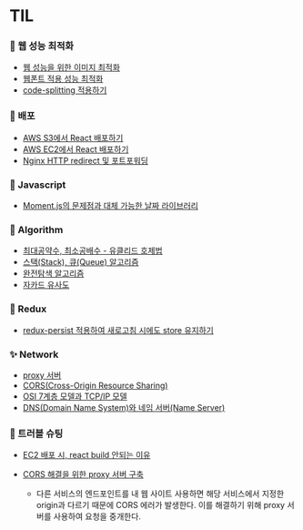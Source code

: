 # TIL

### 🥥 웹 성능 최적화

- [웹 성능을 위한 이미지 최적화](Web/%EC%9B%B9%20%EC%84%B1%EB%8A%A5%EC%9D%84%20%EC%9C%84%ED%95%9C%20%EC%9D%B4%EB%AF%B8%EC%A7%80%20%EC%B5%9C%EC%A0%81%ED%99%94.md#웹-성능을-위한-이미지-최적화)
- [웹폰트 적용 성능 최적화](Web/%EC%9B%B9%ED%8F%B0%ED%8A%B8%20%EC%A0%81%EC%9A%A9%20%EC%84%B1%EB%8A%A5%20%EC%B5%9C%EC%A0%81%ED%99%94.md#웹폰트-적용-성능-최적화)
- [code-splitting 적용하기](Web/CRA%20%ED%94%84%EB%A1%9C%EC%A0%9D%ED%8A%B8%EC%97%90%20code-splitting%20%EC%A0%81%EC%9A%A9%ED%95%98%EA%B8%B0.md#cra-프로젝트에-code-splitting-적용하기)

### 🥑 배포

- [AWS S3에서 React 배포하기](%08Distribute/AWS%20S3%20React%20%EB%B0%B0%ED%8F%AC.md#aws-s3-react-배포)
- [AWS EC2에서 React 배포하기](%08Distribute/AWS%20EC2%20React%20%EB%B0%B0%ED%8F%AC.md#aws-ec2-react-배포)
- [Nginx HTTP redirect 및 포트포워딩](%08Distribute/Nginx%20HTTP%20redirect%20%EB%B0%8F%20%ED%8F%AC%ED%8A%B8%ED%8F%AC%EC%9B%8C%EB%94%A9.md#nginx-http-redirect-및-포트포워딩)

### 🌾 Javascript

- [Moment.js의 문제점과 대체 가능한 날짜 라이브러리](Javascript/Javascript%EC%9D%98%20%EB%82%A0%EC%A7%9C%20%EB%9D%BC%EC%9D%B4%EB%B8%8C%EB%9F%AC%EB%A6%AC.md#javascript의-날짜-라이브러리)

### 🥔 Algorithm

- [최대공약수, 최소공배수 - 유클리드 호제법](algorithm/%EC%B5%9C%EB%8C%80%EA%B3%B5%EC%95%BD%EC%88%98,%20%EC%B5%9C%EC%86%8C%EA%B3%B5%EB%B0%B0%EC%88%98%20-%20%EC%9C%A0%ED%81%B4%EB%A6%AC%EB%93%9C%20%ED%98%B8%EC%A0%9C%EB%B2%95.md#최대공약수-최소공배수---유클리드-호제법)
- [스택(Stack), 큐(Queue) 알고리즘](algorithm/%EC%8A%A4%ED%83%9D,%20%ED%81%90.md#스택-큐)
- [완전탐색 알고리즘](algorithm/%EC%99%84%EC%A0%84%ED%83%90%EC%83%89%20%EC%95%8C%EA%B3%A0%EB%A6%AC%EC%A6%98.md#완전탐색)
- [자카드 유사도](algorithm/%EC%9E%90%EC%B9%B4%EB%93%9C%20%EC%9C%A0%EC%82%AC%EB%8F%84.md#자카드-유사도)

### 🥭 Redux

- [redux-persist 적용하여 새로고침 시에도 store 유지하기](Redux/redux-persist%20%EC%A0%81%EC%9A%A9%ED%95%98%EA%B8%B0.md#redux-persist-적용하여-새로고침-시에도-store-유지하기)

### ✨ Network

- [proxy 서버](Network/proxy%20%EC%84%9C%EB%B2%84.md#proxy-서버)
- [CORS(Cross-Origin Resource Sharing)](<Network/CORS(Cross-Origin%20Resource%20Sharing).md#corscross-origin-resource-sharing>)
- [OSI 7계층 모델과 TCP/IP 모델](Network/OSI%207%EA%B3%84%EC%B8%B5%20%EB%AA%A8%EB%8D%B8%EA%B3%BC%20TCP-IP%20%EB%AA%A8%EB%8D%B8.md#osi-7계층-모델과-tcpip-모델)
- [DNS(Domain Name System)와 네임 서버(Name Server)](Network/DNS%EC%99%80%20%EB%84%A4%EC%9E%84%EC%84%9C%EB%B2%84.md#dnsdomain-name-system와-네임-서버name-server)

### 🚨 트러블 슈팅

- [EC2 배포 시, react build 안되는 이유](%08Distribute/AWS%20EC2%20React%20%EB%B0%B0%ED%8F%AC.md#ec2-배포-시-react-build-안되는-이유)
- [CORS 해결을 위한 proxy 서버 구축](Javascript/CORS%20%ED%95%B4%EA%B2%B0%EC%9D%84%20%EC%9C%84%ED%95%9C%20proxy%20%EC%84%9C%EB%B2%84%20%EA%B5%AC%EC%B6%95.md#cors-해결을-위한-proxy-서버-구축)

  - 다른 서비스의 엔드포인트를 내 웹 사이트 사용하면 해당 서비스에서 지정한 origin과 다르기 때문에 CORS 에러가 발생한다. 이를 해결하기 위해 proxy 서버를 사용하여 요청을 중개한다.
